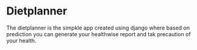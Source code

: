 # Dietplanner
The dietplanner is the simpkle app created using django where based on prediction you can generate your healthwise report and tak precaution of your health.
